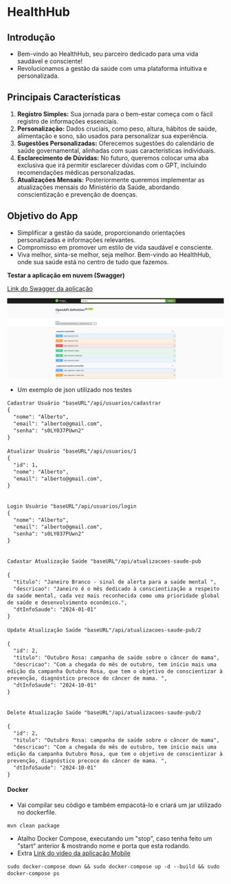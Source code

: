 # HealthHub

## Introdução

* Bem-vindo ao HealthHub, seu parceiro dedicado para uma vida saudável e consciente!
* Revolucionamos a gestão da saúde com uma plataforma intuitiva e personalizada.

## Principais Características

1. **Registro Simples:**
   Sua jornada para o bem-estar começa com o fácil registro de informações essenciais.
2. **Personalização:**
   Dados cruciais, como peso, altura, hábitos de saúde, alimentação e sono, são usados para personalizar sua experiência.
3. **Sugestões Personalizadas:**
   Oferecemos sugestões do calendário de saúde governamental, alinhadas com suas características individuais.
4. **Esclarecimento de Dúvidas:**
   No futuro, queremos colocar uma aba exclusiva que irá permitir esclarecer dúvidas com o GPT, incluindo recomendações médicas personalizadas.
5. **Atualizações Mensais:**
   Posteriormente queremos implementar as atualizações mensais do Ministério da Saúde, abordando conscientização e prevenção de doenças.

## Objetivo do App

* Simplificar a gestão da saúde, proporcionando orientações personalizadas e informações relevantes.
* Compromisso em promover um estilo de vida saudável e consciente.
* Viva melhor, sinta-se melhor, seja melhor. Bem-vindo ao HealthHub, onde sua saúde está no centro de tudo que fazemos.


**Testar a aplicação em nuvem (Swagger)**

[Link do Swagger da aplicação](https://spring-fiap.azurewebsites.net/swagger-ui/index.html)

![alt text](./1.png)


- Um exemplo de json utilizado nos testes
  
```
Cadastrar Usuário "baseURL"/api/usuarios/cadastrar
{
  "nome": "Alberto",
  "email": "alberto@gmail.com",
  "senha": "s0LY037PUwn2"
}

Atualizar Usuário "baseURL"/api/usuarios/1
{
  "id": 1,
  "nome": "Alberto",
  "email": "alberto@gmail.com",
}


Login Usuário "baseURL"/api/usuarios/login
{
  "nome": "Alberto",
  "email": "alberto@gmail.com",
  "senha": "s0LY037PUwn2"
}


Cadastar Atualização Saúde "baseURL"/api/atualizacoes-saude-pub

{
  "titulo": "Janeiro Branco - sinal de alerta para a saúde mental ",
  "descricao": "Janeiro é o mês dedicado à conscientização a respeito da saúde mental, cada vez mais reconhecida como uma prioridade global de saúde e desenvolvimento econômico.",
  "dtInfoSaude": "2024-01-01"
}

Update Atualização Saúde "baseURL"/api/atualizacoes-saude-pub/2

{
  "id": 2,
  "titulo": "Outubro Rosa: campanha de saúde sobre o câncer de mama",
  "descricao": "Com a chegada do mês de outubro, tem início mais uma edição da campanha Outubro Rosa, que tem o objetivo de conscientizar à prevenção, diagnóstico precoce do câncer de mama. ",
  "dtInfoSaude": "2024-10-01"
}


Delete Atualização Saúde "baseURL"/api/atualizacoes-saude-pub/2

{
  "id": 2,
  "titulo": "Outubro Rosa: campanha de saúde sobre o câncer de mama",
  "descricao": "Com a chegada do mês de outubro, tem início mais uma edição da campanha Outubro Rosa, que tem o objetivo de conscientizar à prevenção, diagnóstico precoce do câncer de mama. ",
  "dtInfoSaude": "2024-10-01"
}

```
#### Docker

- Vai compilar seu código e também empacotá-lo e criará um jar utilizado no dockerfile.
```
mvn clean package

```
- Atalho Docker Compose, executando um "stop", caso tenha feito um "start" anterior & mostrando nome e porta que esta rodando.
- Extra [Link do video da aplicação Mobile](https://)
```
sudo docker-compose down && sudo docker-compose up -d --build && sudo docker-compose ps

```
